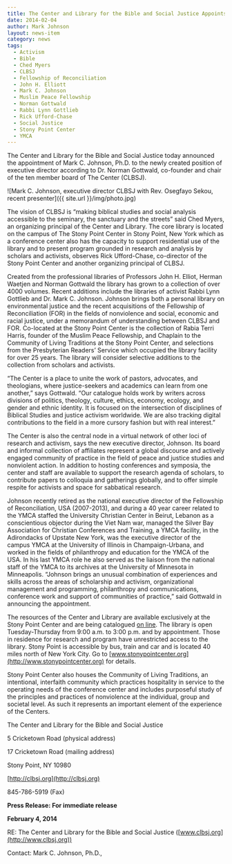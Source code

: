 ```yaml
---
title: The Center and Library for the Bible and Social Justice Appoints Executive Director
date: 2014-02-04
author: Mark Johnson
layout: news-item
category: news
tags:
  - Activism
  - Bible
  - Ched Myers
  - CLBSJ
  - Fellowship of Reconciliation
  - John H. Elliott
  - Mark C. Johnson
  - Muslim Peace Fellowship
  - Norman Gottwald
  - Rabbi Lynn Gottlieb
  - Rick Ufford-Chase
  - Social Justice
  - Stony Point Center
  - YMCA
---
```

The Center and Library for the Bible and Social Justice today announced the appointment of Mark C. Johnson, Ph.D. to the newly created position of executive director according to Dr. Norman Gottwald, co-founder and chair of the ten member board of The Center (CLBSJ).

![Mark C. Johnson, executive director CLBSJ with Rev. Osegfayo Sekou, recent presenter]({{ site.url }}/img/photo.jpg)

The vision of CLBSJ is “making biblical studies and social analysis accessible to the seminary, the sanctuary and the streets” said Ched Myers, an organizing principal of the Center and Library. The core library is located on the campus of The Stony Point Center in Stony Point, New York which as a conference center also has the capacity to support residential use of the library and to present program grounded in research and analysis by scholars and activists, observes Rick Ufford-Chase, co-director of the Stony Point Center and another organizing principal of CLBSJ.

Created from the professional libraries of Professors John H. Elliot, Herman Waetjen and Norman Gottwald the library has grown to a collection of over 4000 volumes. Recent additions include the libraries of activist Rabbi Lynn Gottlieb and Dr. Mark C. Johnson. Johnson brings both a personal library on environmental justice and the recent acquisitions of the Fellowship of Reconciliation (FOR) in the fields of nonviolence and social, economic and racial justice, under a memorandum of understanding between CLBSJ and FOR. Co-located at the Stony Point Center is the collection of Rabia Terri Harris, founder of the Muslim Peace Fellowship, and Chaplain to the Community of Living Traditions at the Stony Point Center, and selections from the Presbyterian Readers’ Service which occupied the library facility for over 25 years. The library will consider selective additions to the collection from scholars and activists.

“The Center is a place to unite the work of pastors, advocates, and theologians, where justice-seekers and academics can learn from one another,” says Gottwald. “Our catalogue holds work by writers across divisions of politics, theology, culture, ethics, economy, ecology, and gender and ethnic identity. It is focused on the intersection of disciplines of Biblical Studies and justice activism worldwide. We are also tracking digital contributions to the field in a more cursory fashion but with real interest.”

The Center is also the central node in a virtual network of other loci of research and activism, says the new executive director, Johnson. Its board and informal collection of affiliates represent a global discourse and actively engaged community of practice in the field of peace and justice studies and nonviolent action. In addition to hosting conferences and symposia, the center and staff are available to support the research agenda of scholars, to contribute papers to colloquia and gatherings globally, and to offer simple respite for activists and space for sabbatical research.

Johnson recently retired as the national executive director of the Fellowship of Reconciliation, USA (2007-2013), and during a 40 year career related to the YMCA staffed the University Christian Center in Beirut, Lebanon as a conscientious objector during the Viet Nam war, managed the Silver Bay Association for Christian Conferences and Training, a YMCA facility, in the Adirondacks of Upstate New York, was the executive director of the campus YMCA at the University of Illinois in Champaign-Urbana, and worked in the fields of philanthropy and education for the YMCA of the USA. In his last YMCA role he also served as the liaison from the national staff of the YMCA to its archives at the University of Minnesota in Minneapolis. “Johnson brings an unusual combination of experiences and skills across the areas of scholarship and activism, organizational management and programming, philanthropy and communications, conference work and support of communities of practice,” said Gottwald in announcing the appointment.

The resources of the Center and Library are available exclusively at the Stony Point Center and are being catalogued [on line](http://www.librarything.com/catalog/clbsj). The library is open Tuesday-Thursday from 9:00 a.m. to 3:00 p.m. and by appointment. Those in residence for research and program have unrestricted access to the library. Stony Point is accessible by bus, train and car and is located 40 miles north of New York City. Go to [www.stonypointcenter.org](http://www.stonypointcenter.org) for details.

Stony Point Center also houses the Community of Living Traditions, an intentional, interfaith community which practices hospitality in service to the operating needs of the conference center and includes purposeful study of the principles and practices of nonviolence at the individual, group and societal level. As such it represents an important element of the experience of the Centers.

The Center and Library for the Bible and Social Justice

5 Cricketown Road (physical address)

17 Cricketown Road (mailing address)

Stony Point, NY 10980

[http://clbsj.org](http://clbsj.org)

845-786-5919 (Fax)

**Press Release: For immediate release**

**February 4, 2014**

RE: The Center and Library for the Bible and Social Justice ([www.clbsj.org](http://www.clbsj.org))

Contact: Mark C. Johnson, Ph.D.,
